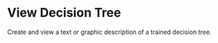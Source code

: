 # **View Decision Tree**

Create and view a text or graphic description of a trained decision tree.

